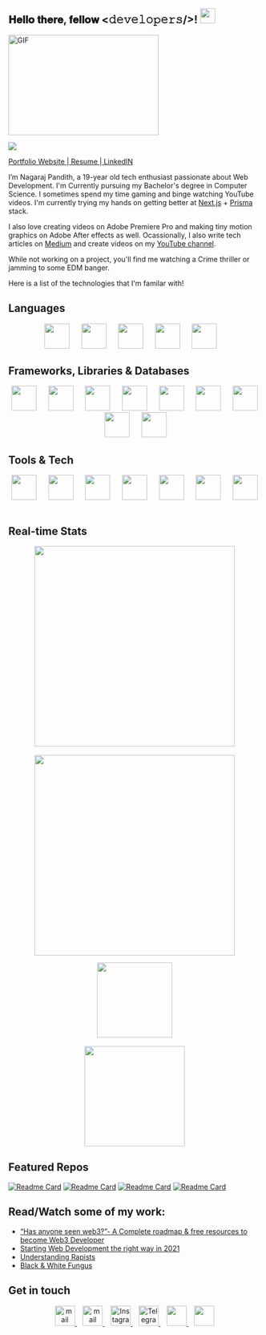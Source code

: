 <div align="left">
<h2> 𝐇𝐞𝐥𝐥𝐨 𝐭𝐡𝐞𝐫𝐞, 𝐟𝐞𝐥𝐥𝐨𝐰 <𝚍𝚎𝚟𝚎𝚕𝚘𝚙𝚎𝚛𝚜/>! <img src="https://user-images.githubusercontent.com/42378118/110234147-e3259600-7f4e-11eb-95be-0c4047144dea.gif" width="30"></h2>
</div>
<img align="center" alt="GIF" height="200px" width="300px" src='https://github.com/abhisheknaiidu/abhisheknaiidu/blob/master/code.gif?raw=true' />

![](https://komarev.com/ghpvc/?username=nagarajpandith&color=brightgreen)

[Portfolio Website ](https://www.nagarajpandith.live)|[ Resume  ](https://www.nagarajpandith.live/resume.pdf)|[ LinkedIN](https://www.linkedin.com/in/nagaraj-pandith/)

I’m Nagaraj Pandith, a 19-year old tech enthusiast passionate about Web Development. I'm Currently pursuing my Bachelor's degree in Computer Science. I sometimes spend my time gaming and binge watching YouTube videos. I'm currently trying my hands on getting better at [Next.js](https://nextjs.org) + [Prisma](https://www.prisma.io/) stack.

I also love creating videos on Adobe Premiere Pro and making tiny motion graphics on Adobe After effects as well. Ocassionally, I also write tech articles on [Medium](https://medium.com/@nagarajpandith) and create videos on my [YouTube channel](https://www.youtube.com/c/TheMaterrwelonn).

While not working on a project, you'll find me watching a Crime thriller or jamming to some EDM banger.

Here is a list of the technologies that I'm familar with! 
     
## Languages
<p align="center">
<img src="https://www.svgrepo.com/show/303480/c-logo.svg" height="50px">&nbsp;&nbsp;&nbsp;&nbsp;&nbsp;
<img src="https://www.svgrepo.com/show/349402/html5.svg" height="50px">&nbsp;&nbsp;&nbsp;&nbsp;&nbsp;
<img src="https://www.svgrepo.com/show/349330/css3.svg"  height="50px">&nbsp;&nbsp;&nbsp;&nbsp;&nbsp;
<img src="https://www.svgrepo.com/show/349419/javascript.svg" height="50px">&nbsp;&nbsp;&nbsp;&nbsp;&nbsp;
<img src="https://www.svgrepo.com/show/374016/python.svg" height="50px">&nbsp;&nbsp;&nbsp;&nbsp
</p>

## Frameworks, Libraries & Databases
<p align="center">
<img src="https://www.svgrepo.com/show/355190/reactjs.svg" height="50px">&nbsp;&nbsp;&nbsp;&nbsp;&nbsp;
<img src="https://www.svgrepo.com/show/374118/tailwind.svg" height="50px">&nbsp;&nbsp;&nbsp;&nbsp;&nbsp;
<img src="https://www.svgrepo.com/show/349502/sass.svg" height="50px">&nbsp;&nbsp;&nbsp;&nbsp;&nbsp;
<img src="https://www.svgrepo.com/show/353498/bootstrap.svg" height="50px">&nbsp;&nbsp;&nbsp;&nbsp;&nbsp;
<img src="https://www.svgrepo.com/show/353657/django-icon.svg" height="50px">&nbsp;&nbsp;&nbsp;&nbsp;&nbsp;
<img src="https://www.svgrepo.com/show/354399/strapi-icon.svg" height="50px">&nbsp;&nbsp;&nbsp;&nbsp;&nbsp;
<img src="https://www.svgrepo.com/show/354200/postgresql.svg" height="50px">&nbsp;&nbsp;&nbsp;&nbsp;&nbsp;
<img src="https://www.svgrepo.com/show/331488/mongodb.svg" height="50px">&nbsp;&nbsp;&nbsp;&nbsp;&nbsp;
<img src="https://camo.githubusercontent.com/55c96f41fc5dba5af624827c4205fdb469978360e0554d081b71cab80d0b2e1d/687474703a2f2f7777772e6572696b61736c616e642e636f6d2f7374617469632f696d616765732f6d6f6e676f6f73652e706e67" height="50px">&nbsp;&nbsp;&nbsp;&nbsp;&nbsp;
</p>

## Tools & Tech
<p align="center">
<img src="https://www.svgrepo.com/show/373623/git.svg" height="50px">&nbsp;&nbsp;&nbsp;&nbsp;&nbsp;
<img src="https://www.svgrepo.com/show/312259/github.svg" height="50px">&nbsp;&nbsp;&nbsp;&nbsp;&nbsp;
<img src="https://www.svgrepo.com/show/354202/postman-icon.svg" height="50px">&nbsp;&nbsp;&nbsp;&nbsp;&nbsp;
<img src="https://www.svgrepo.com/show/349404/heroku.svg" height="50px">&nbsp;&nbsp;&nbsp;&nbsp;&nbsp;
<img src="https://seeklogo.com/images/C/canva-logo-B4BE25729A-seeklogo.com.png" height="50px">&nbsp;&nbsp;&nbsp;&nbsp;&nbsp;
<img src="https://www.svgrepo.com/show/303185/premiere-cc-logo.svg" height="50px">&nbsp;&nbsp;&nbsp;&nbsp;&nbsp; 
<img src="https://www.svgrepo.com/show/303190/after-effects-cc-logo.svg" height="50px">&nbsp;&nbsp;&nbsp;&nbsp;&nbsp;
</p>

## Real-time Stats
<p align = "center">
  <img src = "https://github-readme-stats.vercel.app/api?username=nagarajpandith&count_private=true" width = 400>
  <br><br>
  <img src = "https://github-readme-streak-stats.herokuapp.com?user=nagarajpandith" width = 400>
</p>

<p align = "center">
 <img src = "https://img.shields.io/youtube/channel/views/UCGdfbV6KfEmSKlezs4EsEFw" width="150">
 <br><br>
 <img src = "https://img.shields.io/youtube/channel/subscribers/UCGdfbV6KfEmSKlezs4EsEFw?style=social" width="200">
</p>

## Featured Repos
[![Readme Card](https://github-readme-stats.vercel.app/api/pin/?username=nagarajpandith&repo=live-stream-studio-booking)](https://github.com/nagarajpandith/live-stream-studio-booking)
[![Readme Card](https://github-readme-stats.vercel.app/api/pin/?username=nagarajpandith&repo=nmamit-sr)](https://github.com/nagarajpandith/nmamit-sr)
[![Readme Card](https://github-readme-stats.vercel.app/api/pin/?username=nagarajpandith&repo=hackverse22)](https://github.com/nagarajpandith/hackverse22)
[![Readme Card](https://github-readme-stats.vercel.app/api/pin/?username=nagarajpandith&repo=Hostel-Site)](https://github.com/nagarajpandith/Hostel-Site)

## Read/Watch some of my work:
- [“Has anyone seen web3?”- A Complete roadmap & free resources to become Web3 Developer](https://link.medium.com/uf2sQI9rEmb)
- [Starting Web Development the right way in 2021](https://medium.com/@nagarajpandith/starting-web-development-the-right-way-in-2021-f134df468917)
- [Understanding Rapists](https://www.youtube.com/watch?v=GLADFRPFpVk)
- [Black & White Fungus](https://www.youtube.com/watch?v=OQnCfx3X7X4)

## Get in touch
<p align="center">
    <a href="https://www.discord.com/users/hashclan#4890" target="_blank">
    <img src="https://www.svgrepo.com/show/349338/discord.svg" height="40px" alt="mail"/>
    </a>&nbsp;&nbsp;
    <a href="mailto:nagaraj.pandith2002@gmail.com" target="_blank">
    <img src="https://www.svgrepo.com/show/223047/gmail.svg" height="40px" alt="mail"/>
    </a>&nbsp;&nbsp;
    <a href="https://instagram.com/nagarajpandithh" target="_blank">
    <img src="https://www.svgrepo.com/show/134478/instagram.svg" height="40px" alt="Instagram"/>
    </a>&nbsp;&nbsp;
     <a href="https://t.me/hashclan" target="_blank">
    <img src="https://www.svgrepo.com/show/65315/telegram.svg" height="40px" alt="Telegram"/>
    </a>&nbsp;&nbsp;
    <a href="https://www.linkedin.com/in/nagaraj-pandith-8a1560226/" target="_blank">
    <img src="https://www.svgrepo.com/show/134579/linkedin.svg" height="40px"/>
    </a>&nbsp;&nbsp;
    <a href="https://www.youtube.com/c/TheMaterrwelonn" target="_blank">
    <img src="https://www.svgrepo.com/show/95009/youtube.svg" height="40px"/>
    </a>
</p>

<!---
nagarajpandith/nagarajpandith is a ✨ special ✨ repository because its `README.md` (this file) appears on your GitHub profile.
You can click the Preview link to take a look at your changes.
--->
